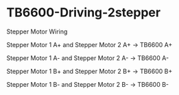 # TB6600-Driving-2stepper

Stepper Motor Wiring 

Stepper Motor 1  A+    and Stepper Motor 2 A+   →    TB6600 A+

Stepper Motor 1  A-    and Stepper Motor 2 A-   →    TB6600  A-

Stepper Motor 1  B+    and Stepper Motor 2 B+   →    TB6600 B+

Stepper Motor 1  B-    and Stepper Motor 2 B-   →    TB6600 B-
